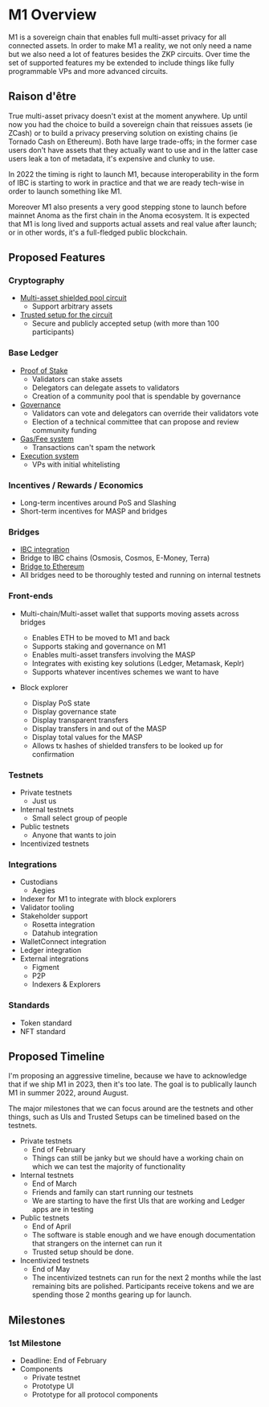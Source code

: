 # M1 Overview

M1 is a sovereign chain that enables full multi-asset privacy for all connected
assets. In order to make M1 a reality, we not only need a name but we also need
a lot of features besides the ZKP circuits. Over time the set of supported
features my be extended to include things like fully programmable VPs and more
advanced circuits.

## Raison d'être

True multi-asset privacy doesn't exist at the moment anywhere. Up until now you
had the choice to build a sovereign chain that reissues assets (ie ZCash) or to
build a privacy preserving solution on existing chains (ie Tornado Cash on
Ethereum). Both have large trade-offs; in the former case users don't have
assets that they actually want to use and in the latter case users leak a ton of
metadata, it's expensive and clunky to use.

In 2022 the timing is right to launch M1, because interoperability in the form 
of IBC is starting to work in practice and that we are ready tech-wise in order
to launch something like M1.

Moreover M1 also presents a very good stepping stone to launch before mainnet
Anoma as the first chain in the Anoma ecosystem. It is expected that M1 is long
lived and supports actual assets and real value after launch; or in other words,
it's a full-fledged public blockchain.

## Proposed Features

### Cryptography

* [Multi-asset shielded pool circuit](m1/masp.md)
  * Support arbitrary assets
* [Trusted setup for the circuit](m1/masp/trusted-setup.md)
  * Secure and publicly accepted setup (with more than 100 participants)

### Base Ledger

* [Proof of Stake](m1/proof-of-stake.md)
  * Validators can stake assets
  * Delegators can delegate assets to validators
  * Creation of a community pool that is spendable by governance
* [Governance](m1/governance.md)
  * Validators can vote and delegators can override their validators vote
  * Election of a technical committee that can propose and review community
    funding
* [Gas/Fee system](m1/fee-system.md)
  * Transactions can't spam the network
* [Execution system](m1/execution-system.md)
  * VPs with initial whitelisting

### Incentives / Rewards / Economics

* Long-term incentives around PoS and Slashing
* Short-term incentives for MASP and bridges

### Bridges

* [IBC integration](m1/ibc.md)
* Bridge to IBC chains (Osmosis, Cosmos, E-Money, Terra)
* [Bridge to Ethereum](m1/ethereum-bridge.md)
* All bridges need to be thoroughly tested and running on internal testnets

### Front-ends

* Multi-chain/Multi-asset wallet that supports moving assets across bridges
  * Enables ETH to be moved to M1 and back
  * Supports staking and governance on M1
  * Enables multi-asset transfers involving the MASP
  * Integrates with existing key solutions (Ledger, Metamask, Keplr)
  * Supports whatever incentives schemes we want to have

* Block explorer
  * Display PoS state
  * Display governance state
  * Display transparent transfers
  * Display transfers in and out of the MASP
  * Display total values for the MASP
  * Allows tx hashes of shielded transfers to be looked up for confirmation

### Testnets

* Private testnets
  * Just us
* Internal testnets
  * Small select group of people
* Public testnets
  * Anyone that wants to join
* Incentivized testnets

### Integrations

* Custodians
  * Aegies
* Indexer for M1 to integrate with block explorers
* Validator tooling
* Stakeholder support
  * Rosetta integration
  * Datahub integration
* WalletConnect integration
* Ledger integration
* External integrations
  * Figment
  * P2P
  * Indexers & Explorers

### Standards

* Token standard
* NFT standard

## Proposed Timeline

I'm proposing an aggressive timeline, because we have to acknowledge that if we 
ship M1 in 2023, then it's too late. The goal is to publically launch M1 in
summer 2022, around August.

The major milestones that we can focus around are the testnets and other things,
such as UIs and Trusted Setups can be timelined based on the testnets.

* Private testnets
  * End of February
  * Things can still be janky but we should have a working chain on which we can
    test the majority of functionality
* Internal testnets
  * End of March
  * Friends and family can start running our testnets
  * We are starting to have the first UIs that are working and Ledger apps are
    in testing
* Public testnets
  * End of April
  * The software is stable enough and we have enough documentation that 
    strangers on the internet can run it
  * Trusted setup should be done.
* Incentivized testnets
  * End of May
  * The incentivized testnets can run for the next 2 months while the last 
    remaining bits are polished. Participants receive tokens and we are spending
    those 2 months gearing up for launch.

## Milestones

### 1st Milestone

* Deadline: End of February
* Components
  * Private testnet
  * Prototype UI
  * Prototype for all protocol components
